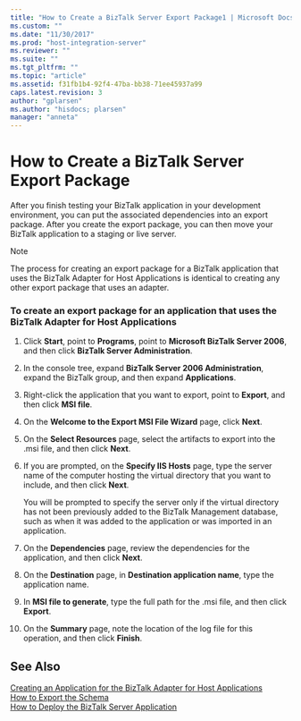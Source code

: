 ```yaml
---
title: "How to Create a BizTalk Server Export Package1 | Microsoft Docs"
ms.custom: ""
ms.date: "11/30/2017"
ms.prod: "host-integration-server"
ms.reviewer: ""
ms.suite: ""
ms.tgt_pltfrm: ""
ms.topic: "article"
ms.assetid: f31fb1b4-92f4-47ba-bb38-71ee45937a99
caps.latest.revision: 3
author: "gplarsen"
ms.author: "hisdocs; plarsen"
manager: "anneta"
---
```

# How to Create a BizTalk Server Export Package
After you finish testing your BizTalk application in your development environment, you can put the associated dependencies into an export package. After you create the export package, you can then move your BizTalk application to a staging or live server.  
  
> [!NOTE]
>  The process for creating an export package for a BizTalk application that uses the BizTalk Adapter for Host Applications is identical to creating any other export package that uses an adapter.  
  
### To create an export package for an application that uses the BizTalk Adapter for Host Applications  
  
1.  Click **Start**, point to **Programs**, point to **Microsoft BizTalk Server 2006**, and then click **BizTalk Server Administration**.  
  
2.  In the console tree, expand **BizTalk Server 2006 Administration**, expand the BizTalk group, and then expand **Applications**.  
  
3.  Right-click the application that you want to export, point to **Export**, and then click **MSI file**.  
  
4.  On the **Welcome to the Export MSI File Wizard** page, click **Next**.  
  
5.  On the **Select Resources** page, select the artifacts to export into the .msi file, and then click **Next**.  
  
6.  If you are prompted, on the **Specify IIS Hosts** page, type the server name of the computer hosting the virtual directory that you want to include, and then click **Next**.  
  
     You will be prompted to specify the server only if the virtual directory has not been previously added to the BizTalk Management database, such as when it was added to the application or was imported in an application.  
  
7.  On the **Dependencies** page, review the dependencies for the application, and then click **Next**.  
  
8.  On the **Destination** page, in **Destination application name**, type the application name.  
  
9. In **MSI file to generate**, type the full path for the .msi file, and then click **Export**.  
  
10. On the **Summary** page, note the location of the log file for this operation, and then click **Finish**.  
  
## See Also  
 [Creating an Application for the BizTalk Adapter for Host Applications](../core/creating-an-application-for-the-biztalk-adapter-for-host-applications2.md)   
 [How to Export the Schema](../core/how-to-export-the-schema1.md)   
 [How to Deploy the BizTalk Server Application](../core/how-to-deploy-the-biztalk-server-application2.md)